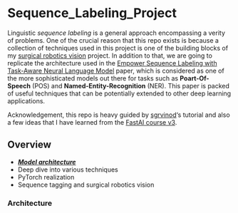 # Sequence_Labeling_Project

Linguistic *sequence labeling* is a general approach encompassing a verity of problems. One of the crucial reason that this repo exists is because a collection of techniques used in this project is one of the building blocks of my [surgical robotics vision]() project. In addition to that, we are going to replicate the architecture used in the [Empower Sequence Labeling with Task-Aware Neural Language Model](https://arxiv.org/pdf/1709.04109.pdf) paper, which is considered as one of the more sophisticated models out there for tasks such as **Poart-Of-Speech** (POS) and **Named-Entity-Recognition** (NER). This paper is packed of useful techniques that can be potentially extended to other deep learning applications.

Acknowledgement, this repo is heavy guided by [sgrvinod](https://github.com/sgrvinod)‘s tutorial and also a few ideas that I have learned from the [FastAI course v3](https://course.fast.ai/).

## Overview

*   [***Model architecture***](https://github.com/Sylar257/Sequence_Labeling_Project###architecture) 
*   Deep dive into various techniques
*   PyTorch realization
*   Sequence tagging and surgical robotics vision

### Architecture


